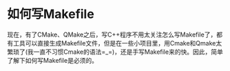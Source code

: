 # 如何写Makefile

现在，有了CMake、QMake之后，写C++程序不用太关注怎么写Makefile了，都有工具可以直接生成Makefile文件，但是在一些小项目里，用Cmake和Qmake太繁琐了(我一直不习惯Cmake的语法=_=)，还是手写Makefile来的快。因此，简单了解下如何写Makefile是必须的。

## 